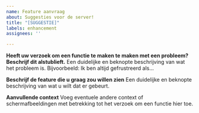 ```yaml
---
name: Feature aanvraag
about: Suggesties voor de server!
title: "[SUGGESTIE]"
labels: enhancement
assignees: ''

---
```


**Heeft uw verzoek om een functie te maken te maken met een probleem? Beschrijf dit alstublieft.**
Een duidelijke en beknopte beschrijving van wat het probleem is. Bijvoorbeeld: Ik ben altijd gefrustreerd als...

**Beschrijf de feature die u graag zou willen zien**
Een duidelijke en beknopte beschrijving van wat u wilt dat er gebeurt.

**Aanvullende context**
Voeg eventuele andere context of schermafbeeldingen met betrekking tot het verzoek om een functie hier toe.
